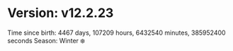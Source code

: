 # Version: v12.2.23
Time since birth: 4467 days, 107209 hours, 6432540 minutes, 385952400 seconds
Season: Winter ❄️
